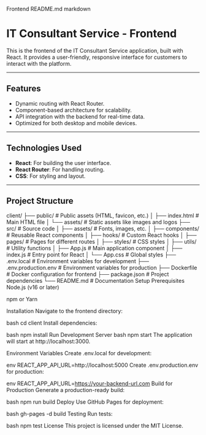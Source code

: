 Frontend README.md
markdown
# IT Consultant Service - Frontend

This is the frontend of the IT Consultant Service application, built with React. It provides a user-friendly, responsive interface for customers to interact with the platform.

---

## **Features**
- Dynamic routing with React Router.
- Component-based architecture for scalability.
- API integration with the backend for real-time data.
- Optimized for both desktop and mobile devices.

---

## **Technologies Used**
- **React**: For building the user interface.
- **React Router**: For handling routing.
- **CSS**: For styling and layout.

---

## **Project Structure**

client/
├── public/                 # Public assets (HTML, favicon, etc.)
│   ├── index.html          # Main HTML file
│   └── assets/             # Static assets like images and logos
├── src/                    # Source code
│   ├── assets/             # Fonts, images, etc.
│   ├── components/         # Reusable React components
│   ├── hooks/              # Custom React hooks
│   ├── pages/              # Pages for different routes
│   ├── styles/             # CSS styles
│   ├── utils/              # Utility functions
│   ├── App.js              # Main application component
│   ├── index.js            # Entry point for React
│   └── App.css             # Global styles
├── .env.local              # Environment variables for development
├── .env.production.env     # Environment variables for production
├── Dockerfile              # Docker configuration for frontend
├── package.json            # Project dependencies
└── README.md               # Documentation
Setup
Prerequisites
Node.js (v16 or later)

npm or Yarn

Installation
Navigate to the frontend directory:

bash
cd client
Install dependencies:

bash
npm install
Run Development Server
bash
npm start
The application will start at http://localhost:3000.

Environment Variables
Create .env.local for development:

env
REACT_APP_API_URL=http://localhost:5000
Create .env.production.env for production:

env
REACT_APP_API_URL=https://your-backend-url.com
Build for Production
Generate a production-ready build:

bash
npm run build
Deploy
Use GitHub Pages for deployment:

bash
gh-pages -d build
Testing
Run tests:

bash
npm test
License
This project is licensed under the MIT License.